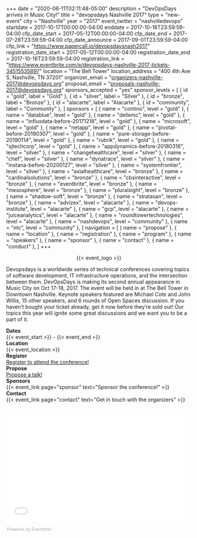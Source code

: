 +++
date = "2020-06-11T02:11:48-05:00"
description = "DevOpsDays arrives in Music City!"
title = "devopsdays Nashville 2017"
type = "new-event"
city = "Nashville"
year = "2017"
event_twitter = "nashvilledevops"
startdate = 2017-10-17T00:00:00-04:00
enddate = 2017-10-18T23:59:59-04:00
cfp_date_start = 2017-05-12T00:00:00-04:00
cfp_date_end = 2017-07-28T23:59:59-04:00
cfp_date_announce = 2017-09-01T23:59:59-04:00
cfp_link = "https://www.papercall.io/devopsdaysnash2017"
registration_date_start = 2017-05-12T00:00:00-04:00
registration_date_end = 2017-10-16T23:59:59-04:00
registration_link = "https://www.eventbrite.com/e/devopsdays-nashville-2017-tickets-34515535897"
location = "The Bell Tower"
location_address = "400 4th Ave S, Nashville, TN 37201"
organizer_email = "organizers-nashville-2017@devopsdays.org"
proposal_email = "proposals-nashville-2017@devopsdays.org"
sponsors_accepted = "yes"
sponsor_levels = [
    { id = "gold", label = "Gold" },
    { id = "silver", label = "Silver" },
    { id = "bronze", label = "Bronze" },
    { id = "alacarte", label = "Alacarte" },
    { id = "community", label = "Community" },
]
sponsors = [
    { name = "contino", level = "gold" },
    { name = "datablue", level = "gold" },
    { name = "dellemc", level = "gold" },
    { name = "influxdata-before-20171218", level = "gold" },
    { name = "microsoft", level = "gold" },
    { name = "netapp", level = "gold" },
    { name = "pivotal-before-20190307", level = "gold" },
    { name = "pure-storage-before-20190114", level = "gold" },
    { name = "rubrik", level = "gold" },
    { name = "sjtechcorp", level = "gold" },
    { name = "appdynamics-before-20180316", level = "silver" },
    { name = "changehealthcare", level = "silver" },
    { name = "chef", level = "silver" },
    { name = "dynatrace", level = "silver" },
    { name = "instana-before-20200127", level = "silver" },
    { name = "systemfrontier", level = "silver" },
    { name = "axialhealthcare", level = "bronze" },
    { name = "cardinalsolutions", level = "bronze" },
    { name = "cbsinteractive", level = "bronze" },
    { name = "eventbrite", level = "bronze" },
    { name = "mesosphere", level = "bronze" },
    { name = "pluralsight", level = "bronze" },
    { name = "shadow-soft", level = "bronze" },
    { name = "stratasan", level = "bronze" },
    { name = "advizex", level = "alacarte" },
    { name = "devops-institute", level = "alacarte" },
    { name = "gcp", level = "alacarte" },
    { name = "juiceanalytics", level = "alacarte" },
    { name = "roundtowertechnologies", level = "alacarte" },
    { name = "nashdevops", level = "community" },
    { name = "ntc", level = "community" },
]
navigation = [
    { name = "propose" },
    { name = "location" },
    { name = "registration" },
    { name = "program" },
    { name = "speakers" },
    { name = "sponsor" },
    { name = "contact" },
    { name = "conduct" },
]
+++
<div style="text-align:center;">
  {{< event_logo >}}
</div>

<p>
Devopsdays is a worldwide series of technical conferences covering topics of software development, IT infrastructure operations, and the intersection between them. DevOpsDays is making its second annual appearance in Music City on Oct 17-18, 2017. The event will be held in at The Bell Tower in Downtown Nashville. Keynote speakers featured are Michael Cote and John Willis, 15 other speakers, and 6 rounds of Open Spaces discussion. If you haven’t bought your ticket already, get it now before they’re sold out! Our topics this year will ignite some great discussions and we want you to be a part of it.
</p>

<div class = "row">
  <div class = "col-md-2">
    <strong>Dates</strong>
  </div>
  <div class = "col-md-8">
    {{< event_start >}} - {{< event_end >}}
  </div>
</div>

<div class = "row">
  <div class = "col-md-2">
    <strong>Location</strong>
  </div>
  <div class = "col-md-8">
    {{< event_location >}}
  </div>
</div> 

<div class = "row">
  <div class = "col-md-2">
    <strong>Register</strong>
  </div>
  <div class = "col-md-8">
    <a href="https://www.eventbrite.com/e/devopsdays-nashville-2017-tickets-34515535897">Register to attend the conference!</a>
  </div>
</div>

<div class = "row">
  <div class = "col-md-2">
    <strong>Propose</strong>
  </div>
  <div class = "col-md-8">
    <a href="https://www.papercall.io/devopsdaysnash2017">Propose a talk!</a>
  </div>
</div>

<!-- <div class = "row">
  <div class = "col-md-2">
    <strong>Program</strong>
  </div>
  <div class = "col-md-8">
    View the {{< event_link page="program" text="program." >}}
  </div>
</div> -->

<!-- <div class = "row">
  <div class = "col-md-2">
    <strong>Speakers</strong>
  </div>
  <div class = "col-md-8">
    Check out the {{< event_link page="speakers" text="speakers!" >}}
  </div>
</div> -->

<div class = "row">
  <div class = "col-md-2">
    <strong>Sponsors</strong>
  </div>
  <div class = "col-md-8">
    {{< event_link page="sponsor" text="Sponsor the conference!" >}}
  </div>
</div>

<div class = "row">
  <div class = "col-md-2">
    <strong>Contact</strong>
  </div>
  <div class = "col-md-8">
    {{< event_link page="contact" text="Get in touch with the organizers" >}}
  </div>
</div>



<br />
<div style="width:100%; text-align:left;"><iframe src="//eventbrite.com/tickets-external?eid=34515535897&ref=etckt" frameborder="0" height="308" width="100%" vspace="0" hspace="0" marginheight="5" marginwidth="5" scrolling="auto" allowtransparency="true"></iframe><div style="font-family:Helvetica, Arial; font-size:12px; padding:10px 0 5px; margin:2px; width:100%; text-align:left;" ><a class="powered-by-eb" style="color: #ADB0B6; text-decoration: none;" target="_blank" href="http://www.eventbrite.com/">Powered by Eventbrite</a></div></div>

<!-- Uncomment if you added your city twitter name -->
<!--
{{< event_twitter >}}
-->
